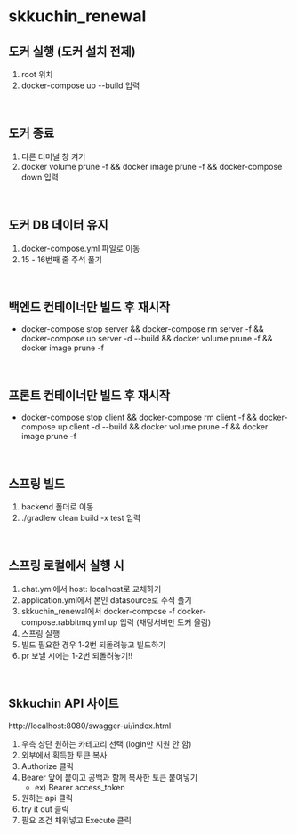 # skkuchin_renewal

## 도커 실행 (도커 설치 전제)
1. root 위치
2. docker-compose up --build 입력

<br>

## 도커 종료
1. 다른 터미널 창 켜기
2. docker volume prune -f && docker image prune -f && docker-compose down 입력

<br>

## 도커 DB 데이터 유지
1. docker-compose.yml 파일로 이동
2. 15 - 16번째 줄 주석 풀기

<br>

## 백엔드 컨테이너만 빌드 후 재시작
- docker-compose stop server && docker-compose rm server -f && docker-compose up server -d --build && docker volume prune -f && docker image prune -f

<br>

## 프론트 컨테이너만 빌드 후 재시작
- docker-compose stop client && docker-compose rm client -f && docker-compose up client -d --build && docker volume prune -f && docker image prune -f

<br>

## 스프링 빌드
1. backend 폴더로 이동
2. ./gradlew clean build -x test 입력

<br>

## 스프링 로컬에서 실행 시
1. chat.yml에서 host: localhost로 교체하기
2. application.yml에서 본인 datasource로 주석 풀기
3. skkuchin_renewal에서 docker-compose -f docker-compose.rabbitmq.yml up 입력 (채팅서버만 도커 올림)
4. 스프링 실행
5. 빌드 필요한 경우 1-2번 되돌려놓고 빌드하기
6. pr 보낼 시에는 1-2번 되돌려놓기!!

<br>

## Skkuchin API 사이트
  http://localhost:8080/swagger-ui/index.html
1. 우측 상단 원하는 카테고리 선택 (login만 지원 안 함)
2. 외부에서 획득한 토큰 복사
3. Authorize 클릭
4. Bearer 앞에 붙이고 공백과 함께 복사한 토큰 붙여넣기
    - ex) Bearer access_token
5. 원하는 api 클릭
6. try it out 클릭
7. 필요 조건 채워넣고 Execute 클릭